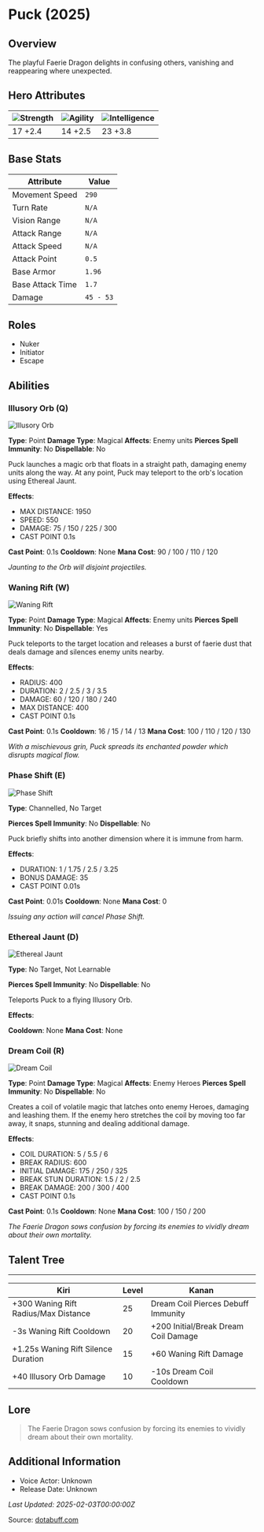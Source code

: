 # Puck (2025)

## Overview
The playful Faerie Dragon delights in confusing others, vanishing and reappearing where unexpected.

## Hero Attributes
| ![Strength](https://www.dotabuff.com/assets/hero_str-c4c83daf6344eee5758e6634a6535394cdcf03a9a8292076260cbe42b76d1b4c.png) | ![Agility](https://www.dotabuff.com/assets/hero_agi-f7c48b4a53d1a3f879d97d7afce7326b01d4a1a053fec8ea922ac6bbbe7947d7.png) | ![Intelligence](https://www.dotabuff.com/assets/hero_int-b590a71ef3df24fd995abacac069e7dbf3ee126cc67d6969bb3bea8034124232.png) |
|------------------------|------------------------|----------------------------|
| 17 +2.4             | 14 +2.5              | 23 +3.8            |

## Base Stats
| Attribute | Value |
|-----------|-------|
| Movement Speed | `290` |
| Turn Rate | `N/A` |
| Vision Range | `N/A` |
| Attack Range | `N/A` |
| Attack Speed | `N/A` |
| Attack Point | `0.5` |
| Base Armor | `1.96` |
| Base Attack Time | `1.7` |
| Damage | `45 - 53` |

## Roles
- Nuker
- Initiator
- Escape

## Abilities
### Illusory Orb (Q)
![Illusory Orb](https://www.dotabuff.com/assets/skills/puck-illusory-orb-5069-1711f7a4de0da2f433b62b87b40d7968908152e04302abe44d3992824ea57926.jpg)

**Type**: Point
**Damage Type**: Magical
**Affects**: Enemy units
**Pierces Spell Immunity**: No
**Dispellable**: No

Puck launches a magic orb that floats in a straight path, damaging enemy units along the way. At any point, Puck may teleport to the orb's location using Ethereal Jaunt.

**Effects**:
- MAX DISTANCE: 1950
- SPEED: 550
- DAMAGE: 75 / 150 / 225 / 300
- CAST POINT 0.1s

**Cast Point**: 0.1s
**Cooldown**: None
**Mana Cost**: 90 / 100 / 110 / 120

*Jaunting to the Orb will disjoint projectiles.*

### Waning Rift (W)
![Waning Rift](https://www.dotabuff.com/assets/skills/puck-waning-rift-5071-96a937008fcddc8a113d0424346105c1835c9eaecc3130f1fb8f308c48320286.jpg)

**Type**: Point
**Damage Type**: Magical
**Affects**: Enemy units
**Pierces Spell Immunity**: No
**Dispellable**: Yes

Puck teleports to the target location and releases a burst of faerie dust that deals damage and silences enemy units nearby.

**Effects**:
- RADIUS: 400
- DURATION: 2 / 2.5 / 3 / 3.5
- DAMAGE: 60 / 120 / 180 / 240
- MAX DISTANCE: 400
- CAST POINT 0.1s

**Cast Point**: 0.1s
**Cooldown**: 16 / 15 / 14 / 13
**Mana Cost**: 100 / 110 / 120 / 130

*With a mischievous grin, Puck spreads its enchanted powder which disrupts magical flow.*

### Phase Shift (E)
![Phase Shift](https://www.dotabuff.com/assets/skills/puck-phase-shift-5072-06d109ed2662cea7c611e9210327d846418db90591d983bf5d29fb42ac98952c.jpg)

**Type**: Channelled, No Target


**Pierces Spell Immunity**: No
**Dispellable**: No

Puck briefly shifts into another dimension where it is immune from harm.

**Effects**:
- DURATION: 1 / 1.75 / 2.5 / 3.25
- BONUS DAMAGE: 35
- CAST POINT 0.01s

**Cast Point**: 0.01s
**Cooldown**: None
**Mana Cost**: 0

*Issuing any action will cancel Phase Shift.*

### Ethereal Jaunt (D)
![Ethereal Jaunt](https://www.dotabuff.com/assets/skills/puck-ethereal-jaunt-5070-79997761337ebdee779d6eb95b138927dd1f91271857c1bbcfd74325a528a74b.jpg)

**Type**: No Target, Not Learnable


**Pierces Spell Immunity**: No
**Dispellable**: No

Teleports Puck to a flying Illusory Orb.

**Effects**:



**Cooldown**: None
**Mana Cost**: None



### Dream Coil (R)
![Dream Coil](https://www.dotabuff.com/assets/skills/puck-dream-coil-5073-2f9eb11ca05700f3d049cfe3c4e293f8c29959dfa72c8078286c7757c8d9a6b6.jpg)

**Type**: Point
**Damage Type**: Magical
**Affects**: Enemy Heroes
**Pierces Spell Immunity**: No
**Dispellable**: No

Creates a coil of volatile magic that latches onto enemy Heroes, damaging and leashing them. If the enemy hero stretches the coil by moving too far away, it snaps, stunning and dealing additional damage.

**Effects**:
- COIL DURATION: 5 / 5.5 / 6
- BREAK RADIUS: 600
- INITIAL DAMAGE: 175 / 250 / 325
- BREAK STUN DURATION: 1.5 / 2 / 2.5
- BREAK DAMAGE: 200 / 300 / 400
- CAST POINT 0.1s

**Cast Point**: 0.1s
**Cooldown**: None
**Mana Cost**: 100 / 150 / 200

*The Faerie Dragon sows confusion by forcing its enemies to vividly dream about their own mortality.*


## Talent Tree
------------
Kiri | Level | Kanan
------|--------|-------
+300 Waning Rift Radius/Max Distance | 25 | Dream Coil Pierces Debuff Immunity
-3s Waning Rift Cooldown | 20 | +200 Initial/Break Dream Coil Damage
+1.25s Waning Rift Silence Duration | 15 | +60 Waning Rift Damage
+40 Illusory Orb Damage | 10 | -10s Dream Coil Cooldown

## Lore
> The Faerie Dragon sows confusion by forcing its enemies to vividly dream about their own mortality.

## Additional Information
- Voice Actor: Unknown
- Release Date: Unknown

_Last Updated: 2025-02-03T00:00:00Z_

Source: [dotabuff.com](https://www.dotabuff.com/heroes/puck/abilities)
